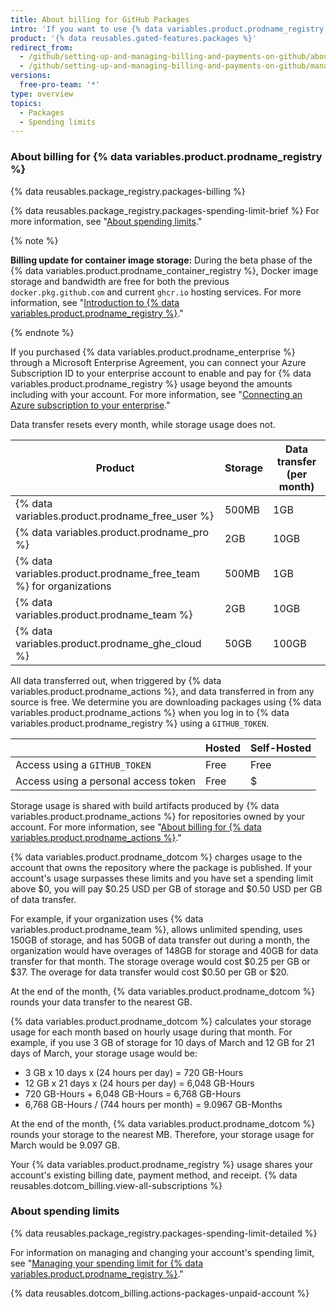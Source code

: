 ```yaml
---
title: About billing for GitHub Packages
intro: 'If you want to use {% data variables.product.prodname_registry %} beyond the storage or data transfer included in your account, you will be billed for additional usage.'
product: '{% data reusables.gated-features.packages %}'
redirect_from:
  - /github/setting-up-and-managing-billing-and-payments-on-github/about-billing-for-github-packages
  - /github/setting-up-and-managing-billing-and-payments-on-github/managing-billing-for-github-packages/about-billing-for-github-packages
versions:
  free-pro-team: '*'
type: overview
topics:
  - Packages
  - Spending limits
---
```

### About billing for {% data variables.product.prodname_registry %}

{% data reusables.package_registry.packages-billing %}

{% data reusables.package_registry.packages-spending-limit-brief %} For more information, see "[About spending limits](#about-spending-limits)."

{% note %}

**Billing update for container image storage:** During the beta phase of the {% data variables.product.prodname_container_registry %}, Docker image storage and bandwidth are free for both the previous `docker.pkg.github.com` and current `ghcr.io` hosting services. For more information, see "[Introduction to {% data variables.product.prodname_registry %}](/packages/learn-github-packages/introduction-to-github-packages)."

{% endnote %}

If you purchased {% data variables.product.prodname_enterprise %} through a Microsoft Enterprise Agreement, you can connect your Azure Subscription ID to your enterprise account to enable and pay for {% data variables.product.prodname_registry %} usage beyond the amounts including with your account. For more information, see "[Connecting an Azure subscription to your enterprise](/github/setting-up-and-managing-your-enterprise/connecting-an-azure-subscription-to-your-enterprise)."

Data transfer resets every month, while storage usage does not.

Product | Storage | Data transfer (per month)
------- | ------- | ---------
{% data variables.product.prodname_free_user %} | 500MB | 1GB
{% data variables.product.prodname_pro %} | 2GB | 10GB
{% data variables.product.prodname_free_team %} for organizations | 500MB | 1GB |
{% data variables.product.prodname_team %} | 2GB | 10GB
{% data variables.product.prodname_ghe_cloud %} | 50GB | 100GB

All data transferred out, when triggered by {% data variables.product.prodname_actions %}, and data transferred in from any source is free. We determine you are downloading packages using {% data variables.product.prodname_actions %} when you log in to {% data variables.product.prodname_registry %} using a `GITHUB_TOKEN`.

||Hosted|Self-Hosted|
|-|-|-|
|Access using a `GITHUB_TOKEN`|Free|Free|
|Access using a personal access token|Free|$|

Storage usage is shared with build artifacts produced by {% data variables.product.prodname_actions %} for repositories owned by your account. For more information, see "[About billing for {% data variables.product.prodname_actions %}](/billing/managing-billing-for-github-actions/about-billing-for-github-actions)."

{% data variables.product.prodname_dotcom %} charges usage to the account that owns the repository where the package is published. If your account's usage surpasses these limits and you have set a spending limit above $0, you will pay $0.25 USD per GB of storage and $0.50 USD per GB of data transfer.

For example, if your organization uses {% data variables.product.prodname_team %}, allows unlimited spending, uses 150GB of storage, and has 50GB of data transfer out during a month, the organization would have overages of 148GB for storage and 40GB for data transfer for that month. The storage overage would cost $0.25 per GB or $37. The overage for data transfer would cost $0.50 per GB or $20.

At the end of the month, {% data variables.product.prodname_dotcom %} rounds your data transfer to the nearest GB.

{% data variables.product.prodname_dotcom %} calculates your storage usage for each month based on hourly usage during that month. For example, if you use 3 GB of storage for 10 days of March and 12 GB for 21 days of March, your storage usage would be:

- 3 GB x 10 days x (24 hours per day) = 720 GB-Hours
- 12 GB x 21 days x (24 hours per day) = 6,048 GB-Hours
- 720 GB-Hours + 6,048 GB-Hours = 6,768 GB-Hours
- 6,768 GB-Hours / (744 hours per month) = 9.0967 GB-Months

At the end of the month, {% data variables.product.prodname_dotcom %} rounds your storage to the nearest MB. Therefore, your storage usage for March would be 9.097 GB.

Your {% data variables.product.prodname_registry %} usage shares your account's existing billing date, payment method, and receipt. {% data reusables.dotcom_billing.view-all-subscriptions %}

### About spending limits

{% data reusables.package_registry.packages-spending-limit-detailed %}

For information on managing and changing your account's spending limit, see "[Managing your spending limit for {% data variables.product.prodname_registry %}](/billing/managing-billing-for-github-packages/managing-your-spending-limit-for-github-packages)."

{% data reusables.dotcom_billing.actions-packages-unpaid-account %}
